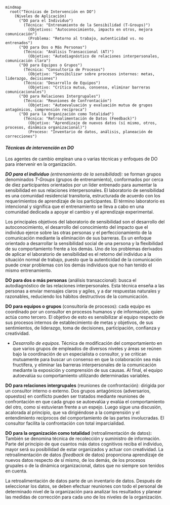 ```mermaid
mindmap
  root("Técnicas de Intervención en DO")
    (Niveles de Aplicación)
      ("DO para el Individuo")
        (Técnica: "Entrenamiento de la Sensibilidad (T-Groups)")
          (Objetivos: "Autoconocimiento, impacto en otros, mejora comunicación")
          (Problema: "Retorno al trabajo, autenticidad vs. no entrenados")
      ("DO para Dos o Más Personas")
        (Técnica: "Análisis Transaccional (AT)")
          (Objetivo: "Autodiagnóstico de relaciones interpersonales, comunicación clara")
      ("DO para Equipos o Grupos")
        (Técnica: "Consultoría de Procesos")
          (Objetivo: "Sensibilizar sobre procesos internos: metas, liderazgo, decisiones")
        (Técnica: "Desarrollo de Equipos")
          (Objetivo: "Crítica mutua, consenso, eliminar barreras comunicacionales")
      ("DO para Relaciones Intergrupales")
        (Técnica: "Reuniones de Confrontación")
          (Objetivo: "Autoevaluación y evaluación mutua de grupos antagónicos, comprensión recíproca")
      ("DO para la Organización como Totalidad")
        (Técnica: "Retroalimentación de Datos (Feedback)")
          (Objetivo: "Aprendizaje de nuevos datos (sí mismo, otros, procesos, dinámica organizacional)")
          (Proceso: "Inventario de datos, análisis, planeación de correcciones")
```

#### ***Técnicas de intervención en DO***

Los agentes de cambio emplean una o varias técnicas y enfoques de DO para intervenir en la organización.

***DO para el individuo** (entrenamiento de la sensibilidad):* se forman grupos denominados *T-Groups* (grupos de entrenamiento), conformados por cerca de diez participantes orientados por un líder entrenado para aumentar la sensibilidad en sus relaciones interpersonales. El laboratorio de sensibilidad es una comunidad residencial transitoria, estructurada de acuerdo con los requerimientos de aprendizaje de los participantes. El término laboratorio es intencional y significa que el entrenamiento se lleva a cabo en una comunidad dedicada a apoyar el cambio y el aprendizaje experimental.

Los principales objetivos del laboratorio de sensibilidad son el desarrollo del autoconocimiento, el desarrollo del conocimiento del impacto que el individuo ejerce sobre las otras personas y el perfeccionamiento de la comunicación mediante la eliminación de sus barreras. Es un enfoque orientado a desarrollar la sensibilidad social de una persona y la flexibilidad de su comportamiento frente a los demás. Uno de los problemas derivados de aplicar el laboratorio de sensibilidad es el retorno del individuo a la situación normal de trabajo, puesto que la autenticidad de la comunicación puede crear problemas con los demás individuos que no han tenido el mismo entrenamiento.

**DO para dos o más personas** (análisis transaccional): busca el autodiagnóstico de las relaciones interpersonales. Esta técnica enseña a las personas a enviar mensajes claros y agiles, y a dar respuestas naturales y razonables, reduciendo los hábitos destructivos de la comunicación.

**DO para equipos o grupos** (consultoría de procesos): cada equipo es coordinado por un consultor en procesos humanos y de información, quien actúa como tercero. El objetivo de esto es sensibilizar al equipo respecto de sus procesos internos de establecimiento de metas y objetivos, de sus sentimientos, de liderazgo, toma de decisiones, participación, confianza y creatividad.

* *Desarrollo de equipos.* Técnica de modificación del comportamiento en que varios grupos de empleados de diversos niveles y áreas se reúnen bajo la coordinación de un especialista o consultor, y se critican mutuamente para buscar un consenso en que la colaboración sea más fructífera, y eliminar las barreras interpersonales de la comunicación mediante la exposición y comprensión de sus causas. Al final, el equipo autoevalúa su comportamiento utilizando determinadas variables.

**DO para relaciones intergrupales** (reuniones de confrontación): dirigida por un consultor interno o externo. Dos grupos antagónicos (adversarios, opuestos) en conflicto pueden ser tratados mediante reuniones de confrontación en que cada grupo se autoevalúa y evalúa el comportamiento del otro, como si estuvieran frente a un espejo. Luego sigue una discusión, acalorada al principio, que va dirigiéndose a la comprensión y el entendimiento recíprocos del comportamiento de las partes involucradas. El consultor facilita la confrontación con total imparcialidad.

**DO para la organización como totalidad** (retroalimentación de datos)**:** También se denomina técnica de recolección y suministro de información. Parte del principio de que cuantos más datos cognitivos reciba el individuo, mayor será su posibilidad de estar organizados y actuar con creatividad. La retroalimentación de datos *(feedback* de datos) proporciona aprendizaje de nuevos datos respecto de sí mismo, de los demás, de los procesos grupales o de la dinámica organizacional, datos que no siempre son tenidos en cuenta.

La retroalimentación de datos parte de un inventario de datos. Después de seleccionar los datos, se deben efectuar reuniones con todo el personal de determinado nivel de la organización para analizar los resultados y planear las medidas de corrección para cada uno de los niveles de la organización. 
